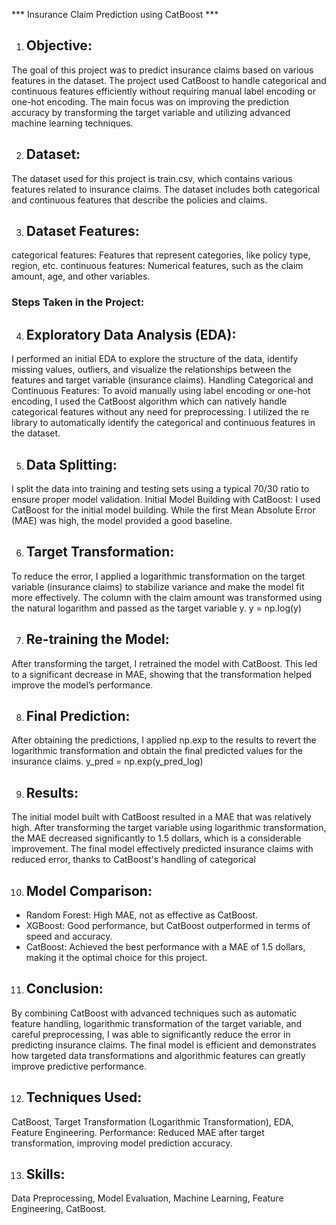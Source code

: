 *** Insurance Claim Prediction using CatBoost ***

1) ## Objective:
The goal of this project was to predict insurance claims based on various features in the dataset. The project used CatBoost to handle categorical and continuous features efficiently without requiring manual label encoding or one-hot encoding. The main focus was on improving the prediction accuracy by transforming the target variable and utilizing advanced machine learning techniques.

2) ##  Dataset:
The dataset used for this project is train.csv, which contains various features related to insurance claims. The dataset includes both categorical and continuous features that describe the policies and claims.

3) ##  Dataset Features:
categorical features: Features that represent categories, like policy type, region, etc.
continuous features: Numerical features, such as the claim amount, age, and other variables.

###  Steps Taken in the Project:

4) ##  Exploratory Data Analysis (EDA):
I performed an initial EDA to explore the structure of the data, identify missing values, outliers, and visualize the relationships between the features and target variable (insurance claims).
Handling Categorical and Continuous Features:
To avoid manually using label encoding or one-hot encoding, I used the CatBoost algorithm which can natively handle categorical features without any need for preprocessing.
I utilized the re library to automatically identify the categorical and continuous features in the dataset.

5) ##  Data Splitting:
I split the data into training and testing sets using a typical 70/30 ratio to ensure proper model validation.
Initial Model Building with CatBoost:
I used CatBoost for the initial model building. While the first Mean Absolute Error (MAE) was high, the model provided a good baseline.

6) ##  Target Transformation:
To reduce the error, I applied a logarithmic transformation on the target variable (insurance claims) to stabilize variance and make the model fit more effectively.
The column with the claim amount was transformed using the natural logarithm and passed as the target variable y.
y = np.log(y) 

7) ##  Re-training the Model:
After transforming the target, I retrained the model with CatBoost. This led to a significant decrease in MAE, showing that the transformation helped improve the model’s performance.

8) ##  Final Prediction:
After obtaining the predictions, I applied np.exp to the results to revert the logarithmic transformation and obtain the final predicted values for the insurance claims.
y_pred = np.exp(y_pred_log) 

9) ##  Results:
The initial model built with CatBoost resulted in a MAE that was relatively high.
After transforming the target variable using logarithmic transformation, the MAE decreased significantly to 1.5 dollars, which is a considerable improvement.
The final model effectively predicted insurance claims with reduced error, thanks to CatBoost's handling of categorical

10) ## Model Comparison:
- Random Forest: High MAE, not as effective as CatBoost.
- XGBoost: Good performance, but CatBoost outperformed in terms of speed and accuracy.
- CatBoost: Achieved the best performance with a MAE of 1.5 dollars, making it the optimal choice for this project.

11) ##  Conclusion:
By combining CatBoost with advanced techniques such as automatic feature handling, logarithmic transformation of the target variable, and careful preprocessing, I was able to significantly reduce the error in predicting insurance claims. The final model is efficient and demonstrates how targeted data transformations and algorithmic features can greatly improve predictive performance.

12) ##  Techniques Used: 
CatBoost, Target Transformation (Logarithmic Transformation), EDA, Feature Engineering.
Performance: Reduced MAE after target transformation, improving model prediction accuracy.

13) ##  Skills:
Data Preprocessing, Model Evaluation, Machine Learning, Feature Engineering, CatBoost.